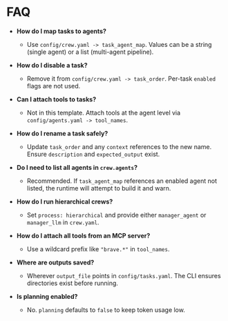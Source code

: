 # FAQ

- __How do I map tasks to agents?__
  - Use `config/crew.yaml -> task_agent_map`. Values can be a string (single agent) or a list (multi-agent pipeline).

- __How do I disable a task?__
  - Remove it from `config/crew.yaml -> task_order`. Per-task `enabled` flags are not used.

- __Can I attach tools to tasks?__
  - Not in this template. Attach tools at the agent level via `config/agents.yaml -> tool_names`.

- __How do I rename a task safely?__
  - Update `task_order` and any `context` references to the new name. Ensure `description` and `expected_output` exist.

- __Do I need to list all agents in `crew.agents`?__
  - Recommended. If `task_agent_map` references an enabled agent not listed, the runtime will attempt to build it and warn.

- __How do I run hierarchical crews?__
  - Set `process: hierarchical` and provide either `manager_agent` or `manager_llm` in `crew.yaml`.

- __How do I attach all tools from an MCP server?__
  - Use a wildcard prefix like `"brave.*"` in `tool_names`.

- __Where are outputs saved?__
  - Wherever `output_file` points in `config/tasks.yaml`. The CLI ensures directories exist before running.

- __Is planning enabled?__
  - No. `planning` defaults to `false` to keep token usage low.
